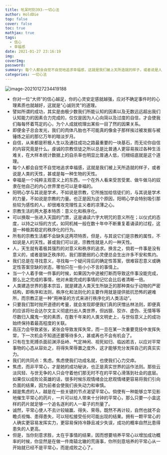 ```yaml
---
title: 吼呆时刻393-一切心法
author: HoldDie
top: false
cover: false
toc: true
mathjax: true
tags:
  - 信心
  - 幸福感
date: 2021-01-27 23:16:19
img:
coverImg:
password:
summary: 每个人都会自觉不自觉地追求幸福感，这就是我们被上天所造就的样子，或者说是人类的天性，甚或是每一种生物的天性。
categories: 一切心法
---
```


![image-20210127234419188](https://cdn.jsdelivr.net/gh/HoldDie/img1/20210127234419.png)

- 你对一位“大师”的信心越足，你的心灵安定感就越强，应对不确定事件时的心理素质也就越好，这就是“心诚则灵”的道理。
- 譬如所谓的成功，其实是由极少数我们所能认知的因素以及无数远远超出我们认知能力的因素合力完成的，仅仅是因为人心向简以及过度的自信，才会使我们每每怀着笃定的心，为个人成就梳理出某些一目了然的因果关系。
- 即便金子总会发光，我们的肉体凡胎也不可能真的像金子那样挨过被发掘与被锤炼之前的那亿万年的暗淡岁月。
- 自信，从来都是积极人生以及通往成功之路最重要的一块基石，而无论你自信的内容究竟是什么。虔诚的宗教信徒之所以总是比普通人更容易挨过各种生活难关，在大样本统计数据上的自杀率也明显比普通人低，归根结底就是这个道理。
- 每个人都会自觉不自觉地追求幸福感，这就是我们被上天所造就的样子，或者说是人类的天性，甚或是每一种生物的天性。
- 幸福是一个纯粹主观意义上的东西，一个在外人看来受苦受累、做牛做马的奴隶在他自己的内心世界里也可以是幸福的。
- 阳明心学与其说是学术，不如说是宗教，它所施加给信徒们的，与其说是学术的力量，不如说是宗教的力量。也正是因为这个原因，阳明心学会特别吸引那些较为感性的人，却很难攻克理性主义者的凉薄之心。
- 宗教生活的两大基本特质：意义化和秩序化。
- 可以换取一张进入天国的门票，这是诵读六字大明咒的意义所在；以仪式的态度，以持之以恒的方式，如同机械一般在数十年中不断重复着诵读的过程，这是一种极其稳定的秩序化的行为。
- 所有的宗教生活都不会缺失这两项特质，但是，与其说它们是宗教的属性，不如说是人的天性。甚或我们可以说，宗教性就是人的一种天性。
- 人，天生就有着极其强烈的对意义和秩序的追求。换言之，倘若一件事是没有意义的，或者是缺乏秩序的，我们那脆弱的心灵便总会生出许多不安和焦灼。
- 我们总是在寻找意义，寻找每一个疑问背后的确定性答案，很难容忍意义或确定性答案空缺的状态，哪怕只在一些小小不言的事情上。
- 当一个人着手做一件事的时候，如果因为中途被打断而导致这件事没能完成，那么比之完成的事情，他对未能完成的事情的记忆会比后者清晰一倍。
- 人类建造世界的基本宗旨，就是建造人类天生所缺乏的那种类似于动物的严密结构，即秩序和法则，秩序化和法则化的主要作用就是提供抵抗恐怖的避难所，而宗教正是一种“用神圣的方式来进行秩序化的人类活动”。
- 只要我们暂时抛开道德的考量，就会发现即便我们真的厌憎丛林法则，即便真的应该将社会达尔文主义彻底扫出人类世界，但凶狠、狡诈、虚伪、无情等等尽数归入魔鬼一党的素质，在数千年来的人类文明史上，与世俗意义上的成功始终保持着最高程度的关联。
- 高压力会导致紧张，紧张会导致发挥失常，而一旦在某一次重要竞技中发挥失常，下一次机会不知道还要等待多久，甚或再也不会有机会了。
- 只有在生死搏杀面前渊渟岳峙、气定神闲、视死如归、临凶若吉，以应对平常事物的心态从容处之，将得失荣辱置之度外，这才能够充分发挥自己的真实实力。
- 我们的共同点：焦虑。焦虑使我们功成名就，也使我们心力交瘁。
- 焦虑，而非平常心，才是她的成功秘诀，也正是真实世界的运作法则。那些云淡风轻、与世无争的人只会守着他们那无时不在的平常心滑落到社会的底层。如果仅以成败论英雄的话，很多时候乐观情绪会比悲观情绪更容易将我们引向负面的结果，因为前者会使我们丧失动力和审慎。
- 越是焦虑的人，越是在一些关键的节点渴望平常心。倘使有一种能够立竿见影地催生平常心的药片，一片可以给人带来十分钟的平常心，那么只要一小盒这样的药片就足够一个追名逐利的人一辈子的剂量了。
- 诚然，平常心使人不去计较输赢、得失、荣辱。既然不再计较，自然也就不会瞻贞视悔、患得患失，可以轻松接受任何可能出现的结果。拥有一颗平常心的人确实更容易发挥实力，更容易保持冷静且减少失误，成功的概率自然比患得患失的人更高。
- 但是，当你刻意求胜，太在乎事情的结果，因而想要培养平常心以增加成功概率的时候，你显然是在做一件南辕北辙的荒唐事，你所刻意培养的平常心从一开始就已经不是平常心，而是成败之心了。